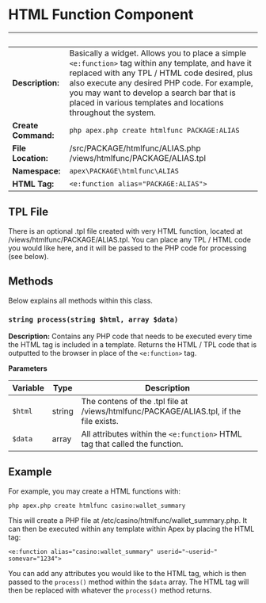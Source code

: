 
# HTML Function Component

&nbsp; | &nbsp;
------------- |-------------
**Description:** | Basically a widget.  Allows you to place a simple `<e:function>` tag within any template, and have it replaced with any TPL / HTML code desired, plus also execute any desired PHP code.  For example, you may want to develop a search bar that is placed in various templates and locations throughout the system.
**Create Command:** | `php apex.php create htmlfunc PACKAGE:ALIAS`
**File Location:** | /src/PACKAGE/htmlfunc/ALIAS.php<br />/views/htmlfunc/PACKAGE/ALIAS.tpl
**Namespace:** | `apex\PACKAGE\htmlfunc\ALIAS`
**HTML Tag:** | `<e:function alias="PACKAGE:ALIAS">`


## TPL File

There is an optional .tpl file created with very HTML function, located at /views/htmlfunc/PACKAGE/ALIAS.tpl.  You can place any 
TPL / HTML code you would like here, and it will be passed to the PHP code for processing (see below).


## Methods

Below explains all methods within this class.


### `string process(string $html, array $data)`

**Description:** Contains any PHP code that needs to be executed every time the HTML tag is 
included in a template.  Returns the HTML / TPL code that is outputted to the browser in place of the `<e:function>` tag.


**Parameters**

Variable | Type | Description
-------------  |------------- |-------------
`$html` | string | The contens of the .tpl file at /views/htmlfunc/PACKAGE/ALIAS.tpl, if the file exists.
`$data` | array | All attributes within the `<e:function>` HTML tag that called the function.


## Example

For example, you may create a HTML functions with:

`php apex.php create htmlfunc casino:wallet_summary`

This will create a PHP file at /etc/casino/htmlfunc/wallet_summary.php.  It can then be executed within any template within Apex by placing the HTML tag:

`<e:function alias="casino:wallet_summary" userid="~userid~" somevar="1234">`

You can add any attributes you would like to the HTML tag, which is then passed to the `process()` method within the `$data` array.  The HTML tag will then be replaced 
with whatever the `process()` method returns.





